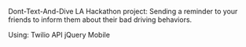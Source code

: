 Dont-Text-And-Dive LA Hackathon project: Sending a reminder to your friends to inform them about their bad driving behaviors. 

Using:
Twilio API
jQuery Mobile
